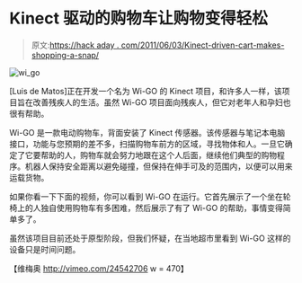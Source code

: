 # Kinect 驱动的购物车让购物变得轻松

> 原文:[https://hack aday . com/2011/06/03/Kinect-driven-cart-makes-shopping-a-snap/](https://hackaday.com/2011/06/03/kinect-driven-cart-makes-shopping-a-snap/)

![wi_go](../Images/2ff99f592e02f41d1bfe05a85574fd22.png "wi_go")

[Luis de Matos]正在开发一个名为 Wi-GO 的 Kinect 项目，和许多人一样，该项目旨在改善残疾人的生活。虽然 Wi-GO 项目面向残疾人，但它对老年人和孕妇也很有帮助。

Wi-GO 是一款电动购物车，背面安装了 Kinect 传感器。该传感器与笔记本电脑接口，功能与您预期的差不多，扫描购物车前方的区域，寻找物体和人。一旦它确定了它要帮助的人，购物车就会努力地跟在这个人后面，继续他们典型的购物程序。机器人保持安全距离以避免碰撞，但保持在伸手可及的范围内，以便可以用来运载货物。

如果你看一下下面的视频，你可以看到 Wi-GO 在运行。它首先展示了一个坐在轮椅上的人独自使用购物车有多困难，然后展示了有了 Wi-GO 的帮助，事情变得简单多了。

虽然该项目目前还处于原型阶段，但我们怀疑，在当地超市里看到 Wi-GO 这样的设备只是时间问题。

【维梅奥 http://vimeo.com/24542706 w = 470】